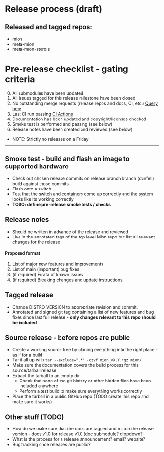 # Release process (draft)

## Released and tagged repos:
- mion
- meta-mion
- meta-mion-stordis

# Pre-release checklist - gating criteria
0. All submodules have been updated
1. All issues tagged for this release milestone have been closed
2. No outstanding merge requests (release repos and docs, CI, etc.) [Query here](https://github.com/pulls?q=is%3Aopen+is%3Apr+archived%3Afalse+user%3AAPS-Networks)
3. Last CI run passing [CI Actions](https://github.com/APS-Networks/mion-ci/actions)
4. Documentation has been updated and copyright/licenses checked
5. Smoke test is performed and passing (see below)
6. Release notes have been created and reviewed (see below)
- NOTE: Strictly no releases on a Friday
***

## Smoke test - build and flash an image to supported hardware
- Check out chosen release commits on release branch branch (dunfell) build against those commits 
- Flash onto a switch
- Test that the switch and containers come up correctly and the system looks like its working correctly
- **TODO: define pre-release smoke tests / checks**

## Release notes
- Should be written in advance of the release and reviewed
- Live in the annotated tags of the top level Mion repo but list all relevant changes for the release

#### Proposed format
1. List of major new features and improvements
2. List of main (important) bug fixes
3. (if required) Errata of known issues
4. (if required) Breaking changes and update instructions

## Tagged release
- Change DISTRO_VERSION to appropriate revision and commit.
- Annotated and signed git tag containing a list of new features and bug fixes since last full release - **only changes relevant to this repo should be included**

## Source release - before repos are public
- Create a working source tree by cloning everything into the right place - as if for a build
- Tar it all up with ``tar --exclude=".*" -czvf mion_vX.Y.tgz mion/``
- Make sure the documentation covers the build process for this source/tarball release
- Extract the tarball to an empty dir
    + Check that none of the git history or other hidden files have been included anywhere
    + Perform a test build to make sure everything works correctly
- Place the tarball in a public GitHub repo (TODO create this repo and make sure it works)

## Other stuff (TODO)
- How do we make sure that the docs are tagged and match the release version - docs v1.0 for release v1.0 (doc submodule? dropdown?)
- What is the process for a release announcement? email? website?
- Bug tracking once releases are public?
